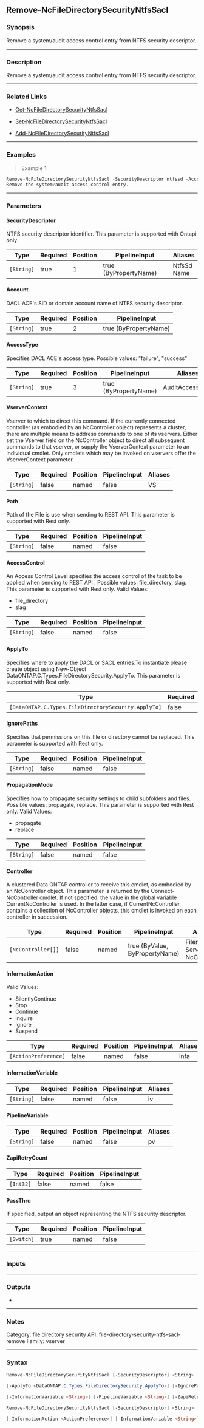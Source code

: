 Remove-NcFileDirectorySecurityNtfsSacl
--------------------------------------

### Synopsis
Remove a system/audit access control entry from NTFS security descriptor.

---

### Description

Remove a system/audit access control entry from NTFS security descriptor.

---

### Related Links
* [Get-NcFileDirectorySecurityNtfsSacl](Get-NcFileDirectorySecurityNtfsSacl)

* [Set-NcFileDirectorySecurityNtfsSacl](Set-NcFileDirectorySecurityNtfsSacl)

* [Add-NcFileDirectorySecurityNtfsSacl](Add-NcFileDirectorySecurityNtfsSacl)

---

### Examples
> Example 1

```PowerShell
Remove-NcFileDirectorySecurityNtfsSacl -SecurityDescriptor ntfssd -Account BEAM02\Administrator -AccessType success
Remove the system/audit access control entry.
```

---

### Parameters
#### **SecurityDescriptor**
NTFS security descriptor identifier. This parameter is supported with Ontapi only.

|Type      |Required|Position|PipelineInput        |Aliases        |
|----------|--------|--------|---------------------|---------------|
|`[String]`|true    |1       |true (ByPropertyName)|NtfsSd<br/>Name|

#### **Account**
DACL ACE's SID or domain account name of NTFS security descriptor.

|Type      |Required|Position|PipelineInput        |
|----------|--------|--------|---------------------|
|`[String]`|true    |2       |true (ByPropertyName)|

#### **AccessType**
Specifies DACL ACE's access type.  Possible values:  "failure", "success"

|Type      |Required|Position|PipelineInput        |Aliases        |
|----------|--------|--------|---------------------|---------------|
|`[String]`|true    |3       |true (ByPropertyName)|AuditAccessType|

#### **VserverContext**
Vserver to which to direct this command.  If the currently connected controller (as embodied by an NcController object) represents a cluster, there are multiple means to address commands to one of its vservers.  Either set the Vserver field on the NcController object to direct all subsequent commands to that vserver, or supply the VserverContext parameter to an individual cmdlet.  Only cmdlets which may be invoked on vservers offer the VserverContext parameter.

|Type      |Required|Position|PipelineInput|Aliases|
|----------|--------|--------|-------------|-------|
|`[String]`|false   |named   |false        |VS     |

#### **Path**
Path of the File is use when sending to REST API. This parameter is supported with Rest only.

|Type      |Required|Position|PipelineInput|
|----------|--------|--------|-------------|
|`[String]`|false   |named   |false        |

#### **AccessControl**
An Access Control Level specifies the access control of the task to be applied when sending to REST API . Possible values: file_directory, slag. This parameter is supported with Rest only.
Valid Values:

* file_directory
* slag

|Type      |Required|Position|PipelineInput|
|----------|--------|--------|-------------|
|`[String]`|false   |named   |false        |

#### **ApplyTo**
Specifies where to apply the DACL or SACL entries.To instantiate please create object using New-Object DataONTAP.C.Types.FileDirectorySecurity.ApplyTo. This parameter is supported with Rest only.

|Type                                               |Required|Position|PipelineInput|
|---------------------------------------------------|--------|--------|-------------|
|`[DataONTAP.C.Types.FileDirectorySecurity.ApplyTo]`|false   |named   |false        |

#### **IgnorePaths**
Specifies that permissions on this file or directory cannot be replaced. This parameter is supported with Rest only.

|Type      |Required|Position|PipelineInput|
|----------|--------|--------|-------------|
|`[String]`|false   |named   |false        |

#### **PropagationMode**
Specifies how to propagate security settings to child subfolders and files. Possible values: propagate, replace. This parameter is supported with Rest only.
Valid Values:

* propagate
* replace

|Type      |Required|Position|PipelineInput|
|----------|--------|--------|-------------|
|`[String]`|false   |named   |false        |

#### **Controller**
A clustered Data ONTAP controller to receive this cmdlet, as embodied by an NcController object.  This parameter is returned by the Connect-NcController cmdlet.  If not specified, the value in the global variable CurrentNcController is used.  In the latter case, if CurrentNcController contains a collection of NcController objects, this cmdlet is invoked on each controller in succession.

|Type              |Required|Position|PipelineInput                 |Aliases                          |
|------------------|--------|--------|------------------------------|---------------------------------|
|`[NcController[]]`|false   |named   |true (ByValue, ByPropertyName)|Filer<br/>Server<br/>NcController|

#### **InformationAction**

Valid Values:

* SilentlyContinue
* Stop
* Continue
* Inquire
* Ignore
* Suspend

|Type                |Required|Position|PipelineInput|Aliases|
|--------------------|--------|--------|-------------|-------|
|`[ActionPreference]`|false   |named   |false        |infa   |

#### **InformationVariable**

|Type      |Required|Position|PipelineInput|Aliases|
|----------|--------|--------|-------------|-------|
|`[String]`|false   |named   |false        |iv     |

#### **PipelineVariable**

|Type      |Required|Position|PipelineInput|Aliases|
|----------|--------|--------|-------------|-------|
|`[String]`|false   |named   |false        |pv     |

#### **ZapiRetryCount**

|Type     |Required|Position|PipelineInput|
|---------|--------|--------|-------------|
|`[Int32]`|false   |named   |false        |

#### **PassThru**
If specified, output an object representing the NTFS security descriptor.

|Type      |Required|Position|PipelineInput|
|----------|--------|--------|-------------|
|`[Switch]`|true    |named   |false        |

---

### Inputs

---

### Outputs
* 

---

### Notes
Category: file directory security
API: file-directory-security-ntfs-sacl-remove
Family: vserver

---

### Syntax
```PowerShell
Remove-NcFileDirectorySecurityNtfsSacl [-SecurityDescriptor] <String> [-Account] <String> [-AccessType] <String> [-VserverContext <String>] [-Path <String>] [-AccessControl <String>] 
```
```PowerShell
[-ApplyTo <DataONTAP.C.Types.FileDirectorySecurity.ApplyTo>] [-IgnorePaths <String>] [-PropagationMode <String>] [-Controller <NcController[]>] [-InformationAction <ActionPreference>] 
```
```PowerShell
[-InformationVariable <String>] [-PipelineVariable <String>] [-ZapiRetryCount <Int32>] [<CommonParameters>]
```
```PowerShell
Remove-NcFileDirectorySecurityNtfsSacl [-SecurityDescriptor] <String> [-Account] <String> [-AccessType] <String> -PassThru [-VserverContext <String>] [-Controller <NcController[]>] 
```
```PowerShell
[-InformationAction <ActionPreference>] [-InformationVariable <String>] [-PipelineVariable <String>] [-ZapiRetryCount <Int32>] [<CommonParameters>]
```
